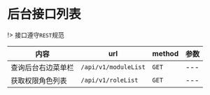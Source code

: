 # 后台接口列表

!> 接口遵守`REST`规范

| 内容               | url                  | method | 参数 |
| --                 | --                   | --     | --   |
| 查询后台右边菜单栏 | `/api/v1/moduleList` | `GET`  | ---  |
|  获取权限角色列表 | `/api/v1/roleList` | `GET`  | ---  |

